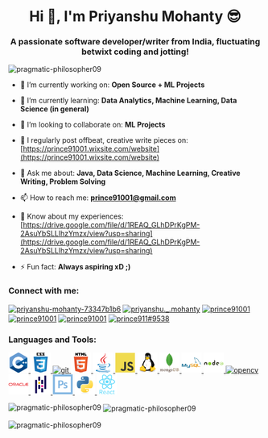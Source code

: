 <h1 align="center">Hi 👋, I'm Priyanshu Mohanty 😎</h1>
<h3 align="center">A passionate software developer/writer from India, fluctuating betwixt coding and jotting!</h3>

<p align="left"> <img src="https://komarev.com/ghpvc/?username=pragmatic-philosopher09&label=Profile%20views&color=0e75b6&style=flat" alt="pragmatic-philosopher09" /> </p>

- 🔭 I’m currently working on: **Open Source + ML Projects**

- 🌱 I’m currently learning: **Data Analytics, Machine Learning, Data Science (in general)**

- 👯 I’m looking to collaborate on: **ML Projects**

- 📝 I regularly post offbeat, creative write pieces on: [https://prince91001.wixsite.com/website](https://prince91001.wixsite.com/website)

- 💬 Ask me about: **Java, Data Science, Machine Learning, Creative Writing, Problem Solving**

- 📫 How to reach me: **prince91001@gmail.com**

- 📄 Know about my experiences: [https://drive.google.com/file/d/1REAQ_GLhDPrKgPM-2AsuYbSLLlhzYmzx/view?usp=sharing](https://drive.google.com/file/d/1REAQ_GLhDPrKgPM-2AsuYbSLLlhzYmzx/view?usp=sharing)

- ⚡ Fun fact: **Always aspiring xD ;)**

<h3 align="left">Connect with me:</h3>
<p align="left">
<a href="https://linkedin.com/in/priyanshu-mohanty-73347b1b6" target="blank"><img align="center" src="https://raw.githubusercontent.com/rahuldkjain/github-profile-readme-generator/master/src/images/icons/Social/linked-in-alt.svg" alt="priyanshu-mohanty-73347b1b6" height="30" width="40" /></a>
<a href="https://instagram.com/priyanshu._.mohanty" target="blank"><img align="center" src="https://raw.githubusercontent.com/rahuldkjain/github-profile-readme-generator/master/src/images/icons/Social/instagram.svg" alt="priyanshu._.mohanty" height="30" width="40" /></a>
<a href="https://www.hackerrank.com/prince91001" target="blank"><img align="center" src="https://raw.githubusercontent.com/rahuldkjain/github-profile-readme-generator/master/src/images/icons/Social/hackerrank.svg" alt="prince91001" height="30" width="40" /></a>
<a href="https://www.leetcode.com/prince91001" target="blank"><img align="center" src="https://raw.githubusercontent.com/rahuldkjain/github-profile-readme-generator/master/src/images/icons/Social/leet-code.svg" alt="prince91001" height="30" width="40" /></a>
<a href="https://auth.geeksforgeeks.org/user/prince91001" target="blank"><img align="center" src="https://raw.githubusercontent.com/rahuldkjain/github-profile-readme-generator/master/src/images/icons/Social/geeks-for-geeks.svg" alt="prince91001" height="30" width="40" /></a>
<a href="https://discord.gg/prince911#9538" target="blank"><img align="center" src="https://raw.githubusercontent.com/rahuldkjain/github-profile-readme-generator/master/src/images/icons/Social/discord.svg" alt="prince911#9538" height="30" width="40" /></a>
</p>

<h3 align="left">Languages and Tools:</h3>
<p align="left"> <a href="https://www.w3schools.com/cpp/" target="_blank" rel="noreferrer"> <img src="https://raw.githubusercontent.com/devicons/devicon/master/icons/cplusplus/cplusplus-original.svg" alt="cplusplus" width="40" height="40"/> </a> <a href="https://www.w3schools.com/css/" target="_blank" rel="noreferrer"> <img src="https://raw.githubusercontent.com/devicons/devicon/master/icons/css3/css3-original-wordmark.svg" alt="css3" width="40" height="40"/> </a> <a href="https://git-scm.com/" target="_blank" rel="noreferrer"> <img src="https://www.vectorlogo.zone/logos/git-scm/git-scm-icon.svg" alt="git" width="40" height="40"/> </a> <a href="https://www.w3.org/html/" target="_blank" rel="noreferrer"> <img src="https://raw.githubusercontent.com/devicons/devicon/master/icons/html5/html5-original-wordmark.svg" alt="html5" width="40" height="40"/> </a> <a href="https://www.java.com" target="_blank" rel="noreferrer"> <img src="https://raw.githubusercontent.com/devicons/devicon/master/icons/java/java-original.svg" alt="java" width="40" height="40"/> </a> <a href="https://developer.mozilla.org/en-US/docs/Web/JavaScript" target="_blank" rel="noreferrer"> <img src="https://raw.githubusercontent.com/devicons/devicon/master/icons/javascript/javascript-original.svg" alt="javascript" width="40" height="40"/> </a> <a href="https://www.linux.org/" target="_blank" rel="noreferrer"> <img src="https://raw.githubusercontent.com/devicons/devicon/master/icons/linux/linux-original.svg" alt="linux" width="40" height="40"/> </a> <a href="https://www.mongodb.com/" target="_blank" rel="noreferrer"> <img src="https://raw.githubusercontent.com/devicons/devicon/master/icons/mongodb/mongodb-original-wordmark.svg" alt="mongodb" width="40" height="40"/> </a> <a href="https://www.mysql.com/" target="_blank" rel="noreferrer"> <img src="https://raw.githubusercontent.com/devicons/devicon/master/icons/mysql/mysql-original-wordmark.svg" alt="mysql" width="40" height="40"/> </a> <a href="https://nodejs.org" target="_blank" rel="noreferrer"> <img src="https://raw.githubusercontent.com/devicons/devicon/master/icons/nodejs/nodejs-original-wordmark.svg" alt="nodejs" width="40" height="40"/> </a> <a href="https://opencv.org/" target="_blank" rel="noreferrer"> <img src="https://www.vectorlogo.zone/logos/opencv/opencv-icon.svg" alt="opencv" width="40" height="40"/> </a> <a href="https://www.oracle.com/" target="_blank" rel="noreferrer"> <img src="https://raw.githubusercontent.com/devicons/devicon/master/icons/oracle/oracle-original.svg" alt="oracle" width="40" height="40"/> </a> <a href="https://pandas.pydata.org/" target="_blank" rel="noreferrer"> <img src="https://raw.githubusercontent.com/devicons/devicon/2ae2a900d2f041da66e950e4d48052658d850630/icons/pandas/pandas-original.svg" alt="pandas" width="40" height="40"/> </a> <a href="https://www.photoshop.com/en" target="_blank" rel="noreferrer"> <img src="https://raw.githubusercontent.com/devicons/devicon/master/icons/photoshop/photoshop-line.svg" alt="photoshop" width="40" height="40"/> </a> <a href="https://www.python.org" target="_blank" rel="noreferrer"> <img src="https://raw.githubusercontent.com/devicons/devicon/master/icons/python/python-original.svg" alt="python" width="40" height="40"/> </a> <a href="https://reactjs.org/" target="_blank" rel="noreferrer"> <img src="https://raw.githubusercontent.com/devicons/devicon/master/icons/react/react-original-wordmark.svg" alt="react" width="40" height="40"/> </a> </p>

<p><img align="left" src="https://github-readme-stats.vercel.app/api/top-langs?username=pragmatic-philosopher09&show_icons=true&locale=en&layout=compact" alt="pragmatic-philosopher09" /></p>

<p>&nbsp;<img align="center" src="https://github-readme-stats.vercel.app/api?username=pragmatic-philosopher09&show_icons=true&locale=en" alt="pragmatic-philosopher09" /></p>

<p><img align="center" src="https://github-readme-streak-stats.herokuapp.com/?user=pragmatic-philosopher09&" alt="pragmatic-philosopher09" /></p>
